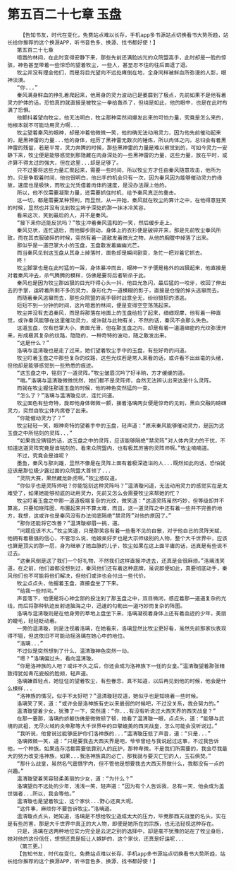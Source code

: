 # 第五百二十七章 玉盘
        【告知书友，时代在变化，免费站点难以长存，手机app多书源站点切换看书大势所趋，站长给你推荐的这个换源APP，听书音色多、换源、找书都好使！】
       第五百二十七章
       喧嚣的林间，在此时变得安静下来，那些先前还满脸凶光的众院盟高手，此时却是一脸的惊骇，神色甚至带着一些惊恐的望着牧尘，一些人，甚至忍不住的往后面退了退。
       牧尘并没有理会他们，而是将目光望向不远处瘫倒在地，全身同样被鲜血所弥漫的人影，眼神淡漠。
       “你...”
       秦风满身鲜血的挣扎着爬起来，他周身的灵力波动已是萎靡到了极点，先前如果不是他有着灵力护体的话，恐怕真的就直接是被牧尘一拳给轰杀了，但绕是如此，他的眼中，也是在此时布满了恐惧。
       他颤抖着望向牧尘，他无法明白，牧尘那种突然间爆发出来的可怕力量，究竟是怎么来的，他根本就不可能动用灵力啊...
       牧尘望着秦风的眼神，却是冲着他微微一笑，他的确无法动用灵力，因为他先前催动起来的，是黑神雷的力量...他的身体，经历了黑神雷无数次的锤炼，所以肉体之内，总归会有着黑神雷的残留，若是平常，灵力奔腾的时候，那些黑神雷的力量是难以察觉到的，可如今灵力一安静下来，牧尘便是能够感觉到那隐藏在肉身深处的一些黑神雷的力量，这些力量，放在平时，或许算不得太过的强大，但在这里...却是足够了。
       只不过要将这些力量汇聚起来，需要一些时间，所以牧尘方才任由秦风随意攻击，他所为的，只是争取着时间，他也很明白，他出手的机会只有一次，因为秦风因为能够催动灵力的缘故，速度也是极快，而牧尘光凭借着肉体的速度，是没办法跟上他的。
       所以，他不仅需要凝聚力量，还需要抓住时机，给予秦风真正的重击。
       这一切，都是需要某种预判，而显然，从一开始，秦风就在牧尘的算计之中，在他得意狂笑的时候，显然也并没有见到牧尘眸子深处的那一抹冰冷笑容。
       看来这次，笑到最后的人，并不是秦风。
       “接下来你还能反抗吗？”牧尘冲着秦风温和的一笑，然后缓步走上。
       秦风见状，连忙退后，而他脚步刚动，身体上的衣衫便是破碎开来，那是先前牧尘拳风所致，而在其衣服破碎的时候，突然有着一道散发着微光之物，从他的胸膛中掉落了出来。
       那似乎是一道巴掌大小的玉盘，玉盘散发着幽幽光芒。
       而当秦风见到这玉盘从其身上掉落时，面色却是瞬间剧变，急忙一把对着它抓去。
       咚！
       牧尘脚掌也是在此时猛的一跺，身体暴冲而出，眼神一下子便是格外的凶狠起来，他直接是对着秦风冲去，杀气腾腾的模样，仿佛是要将后者斩杀于此。
       秦风也是因为牧尘那凶狠的目光吓得心头一抖，他目光急闪，最后猛的一咬牙，收回了伸出去的手掌，运转着所剩不多的灵力，身形化为一道模糊的影子，直接是仓惶的掉头逃窜而去。
       而随着秦风逃窜而去，那些众院盟的高手顿时战意全无，纷纷狼狈的溃逃。
       短短不到一分钟的时间，这片喧嚣的林间，便是变得空空荡荡起来。
       牧尘并没有去追秦风，而是将那落在地面上的玉盘给捡了起来，细细观摩，他有着一种直觉，或许秦风能够在这里催动灵力，或许就与此物有关，不然的话，秦风不会那么失色。
       这道玉盘，仅有巴掌大小，表面光滑，但在那玉盘之内，却是有着一道道细密的光纹弥漫开来，形成极其复杂的纹路，隐隐的，一种奇特的波动，随之散发出来。
       “这是什么？”
       洛璃与温清璇也是走了过来，她们望着牧尘手中的玉盘，有些好奇的问道。
       牧尘盯着玉盘之中那些复杂的纹路，这些光纹若是常人来看的话，或许看不出丝毫的头绪，但他却是能够感觉到一些熟悉的痕迹。
       “这玉盘之中，铭刻了一道灵阵。”牧尘皱眉沉吟了好半晌，方才缓缓的道。
       “哦。”洛璃与温清璇微微恍然，她们都不是灵阵师，自然无法辨认出来这是什么灵阵。
       而就在牧尘握住那道玉盘的时候，他的神色突然猛的一变。
       “怎么了？”洛璃与温清璇见状，连忙问道。
       牧尘面色有些奇特，旋即他身体微微一颤，接着洛璃两女便是惊奇的见到，黑白交融的磅礴灵力，突然自牧尘体内席卷了出来。
       “你能催动灵力了？”
       牧尘轻轻一笑，眼神奇特的望着手中的玉盘，轻声道：“原来秦风能够催动灵力，是因为这玉盘之中所铭刻的灵阵...”
       “如果我没猜错的话，这玉盘之中的灵阵，应该能够隔绝“禁灵阵”对人体内灵力的干扰，不知道这道灵阵究竟是谁铭刻的，看来众院盟内，也有极其厉害的灵阵师啊。”牧尘喃喃道。
       不过，究竟会是谁呢？
       墨鱼，秦风与那刘雄，显然不像是在灵阵上面有着极深造诣的人...既然如此的话，恐怕就应该是那位极少露过面的众院盟大首领了...
       “灵院大赛，果然藏龙卧虎啊。”牧尘感叹道。
       “你似乎也是灵阵师吧？你能铭刻这种灵阵吗？”温清璇问道，无法动用灵力的感觉实在是太难受了，如果她能够彻底的动用灵力，先前又怎么会需要牧尘来帮她的忙？
       牧尘盯着玉盘之中那一道道极端复杂的光纹，微笑道：“这道灵阵虽然巧妙，但等级却并不算高，只要知晓阵图，布置起来并不算太难，而且，这一道灵阵之中还有着一些并不完善的地方，我想，这或许也是秦风没有办法彻底隔绝“禁灵阵”对他的原因了。”
       “那你还能将它改善？”温清璇柳眉一挑，道。
       “问题应该不大。”牧尘笑道，只是那笑容有着一些看不见的自傲，对于他自己的灵阵天赋，他拥有着极强的信心，不管怎么说，他娘亲好歹也是大宗师级别的人物，整个大千世界中，应该也算是顶尖的那一层，身为继承了她血脉的儿子，牧尘如果在这上面平庸的话，还真是有些说不过去。
       “这秦风倒是送了我们一个好礼物，不然我们这样直接冲进去，还真是会很麻烦。”洛璃浅笑道，在之前，他们谁都没想到过，秦风他们还有着这种底牌，虽说即便如此，真要彻底动手，秦风他们也不可能将他们解决，但他们或许也会付出一些代价。
       牧尘点点头，他握着玉盘，直接盘坐了下来。
       “给我一些时间。”
       声音落下，他便是将心神全部的投注到了那玉盘之中，双目微闭，感应着那一道道复杂的光线，而后将那种轨迹反射进脑海之中，迅速的勾勒出一道巧妙而复杂的阵图。
       洛璃与温清璇则是在他身旁的草地上盘坐下来，洛璃凝视着身体上还有着血迹的少年，美丽的睫毛，轻轻眨动着。
       一旁的温清璇，则是注视着洛璃，在她看来，洛璃显然比牧尘更好看，虽然先前那家伙表现得不错，但这依旧不可能动摇洛璃在她心中的地位。
       “洛璃...”
       不过似是突然想到了什么，温清璇神色突然一动。
       “嗯？”洛璃偏过头，看向温清璇。
       “你是洛神族的人吧？或许不久之后，你还会成为洛神族下一任的女皇。”温清璇望着那张精致得犹如青花瓷般的脸颊，轻声道。
       洛璃螓首轻点，她怔怔的望着牧尘，有些眷念，真不知道，以后再见到他的时候，他会是什么模样...
       “洛神族的情况，似乎不太好吧？”温清璇轻叹道，她似乎也是知晓着一些时候。
       洛璃笑了笑，道：“或许会是洛神族有史以来最弱的时候吧，不过没关系，我会努力的。”
       温清璇望着少女，犹豫了一下，突然道：“你...有没有听说过大西天界的西天战皇？”
       在那一霎那，洛璃的娇躯仿佛是微微顿了顿，她看了温清璇一眼，点点头，道：“能够与武境的武祖，无尽火域的炎帝那等大千世界中的巨擘媲美的西天战皇，怎么可能会没听说过。”
       “我听说，他曾说过能够庇护你们洛神族的...”温清璇压低了声音，道：“只是...”
       洛璃微微一笑，道：“只是要我去大西天界是吧，爷爷曾经与我说起过这事，不过我告诉他，一个种族，如果连存活都需要依靠别人的庇护，那种卑微，不是我们所需要的，我会尽我最大的努力改变洛神族，如果...我洛神族真的必亡，那我就与要灭亡它的人，玉石俱焚。”
       “那什么战皇，虽然名气震慑宇内，但不管他是想要我去大西天界做什么，我都没有一点的兴趣。”
       温清璇望着笑容轻柔美丽的少女，道：“为什么？”
       洛璃望向不远处的少年，浅浅一笑，轻声道：“因为有个人告诉我，总有一天，他会成为盖世强者...所以，我会等他。”
       温清璇也是望着牧尘，这个家伙...野心还真大呢。
       “这件事，麻烦你不要告诉牧尘。”洛璃道。
       温清璇点点头，她知道，洛璃是不想给牧尘造成太大的压力，毕竟那西天战皇的名头，实在是有些厉害，那是大千世界中真正的大人物，即便是她所在的宗族，也无法轻视这种存在。
       只是，洛璃在这两种地位实力完全是云泥之别的选择中，却是毫不犹豫的站在了牧尘身后，她对他的这份信任，想想还真是挺让人嫉妒的，这个家伙，还真是好运呢...
       （第三更。）
       【告知书友，时代在变化，免费站点难以长存，手机app多书源站点切换看书大势所趋，站长给你推荐的这个换源APP，听书音色多、换源、找书都好使！】